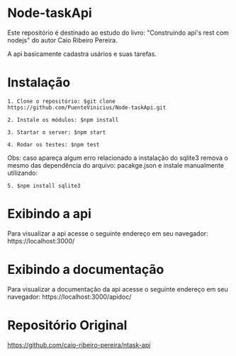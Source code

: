 # Node-taskApi #

  Este repositório é destinado ao estudo do  livro: "Construindo api's rest com nodejs" do autor Caio Ribeiro Pereira.

  A api basicamente cadastra usários e suas tarefas.

# Instalação #

    1. Clone o repositório: $git clone https://github.com/PuenteVinicius/Node-taskApi.git

    2. Instale os módulos: $npm install

    3. Startar o server: $npm start

    4. Rodar os testes: $npm test

Obs: caso apareça algum erro relacionado a instalação do sqlite3 remova o mesmo das dependência do arquivo: pacakge.json e instale manualmente utilizando:

    5. $npm install sqlite3

# Exibindo a api

Para visualizar a api acesse o seguinte endereço em seu navegador: https://localhost:3000/

# Exibindo a documentação

Para visualizar a documentação da api acesse o seguinte endereço em seu navegador: https://localhost:3000/apidoc/

# Repositório Original #
https://github.com/caio-ribeiro-pereira/ntask-api
